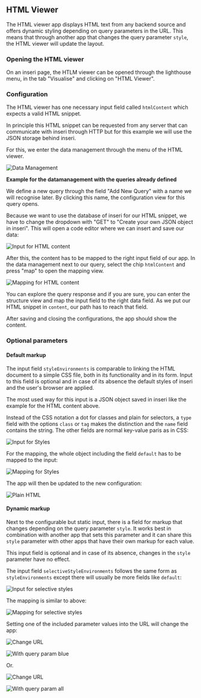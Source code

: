 ## HTML Viewer

The HTML viewer app displays HTML text from any backend source and offers dynamic styling depending on query parameters in the URL.
This means that through another app that changes the query parameter `style`, the HTML viewer will update the layout.

### Opening the HTML viewer

On an inseri page, the HTLM viewer can be opened through the lighthouse menu, in the tab "Visualise" and clicking on "HTML Viewer".

### Configuration

The HTML viewer has one necessary input field called `htmlContent` which expects a valid HTML snippet.

In principle this HTML snippet can be requested from any server that can communicate with inseri through HTTP but for this
example we will use the JSON storage behind inseri.

For this, we enter the data management through the menu of the HTML viewer. 

![Data Management](data-management.png)

**Example for the datamanagement with the queries already defined**

We define a new query through the field "Add New Query" with a name we will recognise later. By clicking this name,
the configuration view for this query opens. 

Because we want to use the database of inseri for our HTML snippet, we have to change the dropdown with "GET" to 
"Create your own JSON object in inseri". This will open a code editor where we can insert and save our data:

![Input for HTML content](input-for-html-content.png)

After this, the content has to be mapped to the right input field of our app.
In the data management next to our query, select the chip `htmlContent` and press "map" to open the mapping view.

![Mapping for HTML content](mapping-for-html-content.png)

You can explore the query response and if you are sure, you can enter the structure view and map the input field to 
the right data field. As we put our HTML snippet in `content`, our path has to reach that field.

After saving and closing the configurations, the app should show the content.

### Optional parameters

#### Default markup

The input field `styleEnvironments` is comparable to linking the HTML document to a simple CSS file, both in its 
functionality and in its form. Input to this field is optional and in case of its absence the default styles of
inseri and the user's browser are applied.

The most used way for this input is a JSON object saved in inseri like the example for the HTML content above.

Instead of the CSS notation a dot for classes and plain for selectors, a `type` field with the options `class` or `tag` makes
the distinction and the `name` field contains the string. The other fields are normal key-value paris as in CSS:

![Input for Styles](input-for-styles.png)

For the mapping, the whole object including the field `default` has to be mapped to the input:

![Mapping for Styles](mapping-for-styles.png)

The app will then be updated to the new configuration:

![Plain HTML](without-query-param.png)

#### Dynamic markup

Next to the configurable but static input, there is a field for markup that changes depending on the query parameter `style`.
It works best in combination with another app that sets this parameter and it can share this `style` parameter with
other apps that have their own markup for each value.

This input field is optional and in case of its absence, changes in the `style` parameter have no effect.

The input field `selectiveStyleEnvironments` follows the same form as `styleEnvironments` except there will usually be more
fields like `default`:

![Input for selective styles](input-for-selective.png)

The mapping is similar to above:

![Mapping for selective styles](mapping-for-selective.png)

Setting one of the included parameter values into the URL will change the app:

![Change URL](set-query-param.png)

![With query param blue](with-query-param.png)

Or.

![Change URL](set-query-param-2.png)

![With query param all](with-query-param-2.png)
